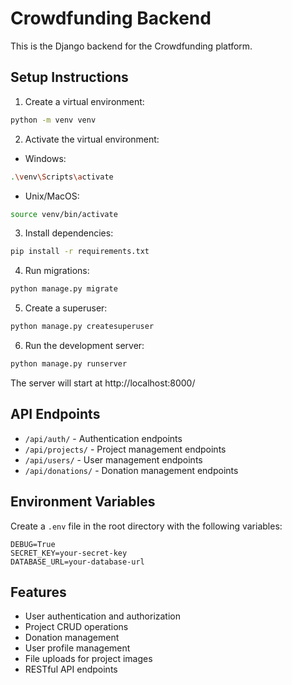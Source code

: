 # Crowdfunding Backend

This is the Django backend for the Crowdfunding platform.

## Setup Instructions

1. Create a virtual environment:
```bash
python -m venv venv
```

2. Activate the virtual environment:
- Windows:
```bash
.\venv\Scripts\activate
```
- Unix/MacOS:
```bash
source venv/bin/activate
```

3. Install dependencies:
```bash
pip install -r requirements.txt
```

4. Run migrations:
```bash
python manage.py migrate
```

5. Create a superuser:
```bash
python manage.py createsuperuser
```

6. Run the development server:
```bash
python manage.py runserver
```

The server will start at http://localhost:8000/

## API Endpoints

- `/api/auth/` - Authentication endpoints
- `/api/projects/` - Project management endpoints
- `/api/users/` - User management endpoints
- `/api/donations/` - Donation management endpoints

## Environment Variables

Create a `.env` file in the root directory with the following variables:
```
DEBUG=True
SECRET_KEY=your-secret-key
DATABASE_URL=your-database-url
```

## Features

- User authentication and authorization
- Project CRUD operations
- Donation management
- User profile management
- File uploads for project images
- RESTful API endpoints 